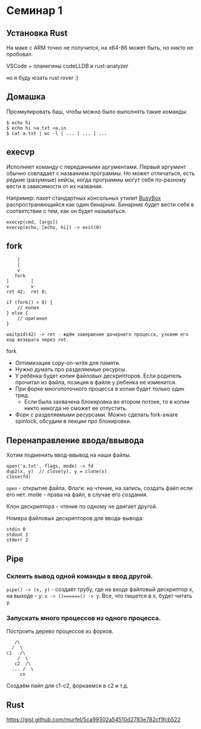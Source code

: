 # Семинар 1
## Установка Rust
На маке с ARM точно не получится, на x64-86 может быть, но никто не пробовал.

VSCode + планигины codeLLDB и rust-analyzer

но я буду юзать rust rover :)

## Домашка
Проэмулировать баш, чтобы можно было выполнять такие команды:
```
$ echo hi
$ echo hi >a.txt <a.in
$ cat a.txt | wc -l | ... | ... | ...
```

## execvp
Исполняет команду с переданными аргументами. Первый аргумент обычно совпадает с названием программы. Но может отличаться, есть редкие (разумные) кейсы, когда программы могут себя по-разному вести в зависимости от их названия.

Например: пакет стандартных консольных утилит [BusyBox](https://en.wikipedia.org/wiki/BusyBox) распространяющийся как один бинарник. Бинарник будет вести себя в соответствии с тем, как он будет называться. 

```
execvp(cmd, [args])
execvp(echo, [echo, hi]) -> exit(0)
```

## fork
```
    |
    |
    v
   fork
|        |
v        v
ret 42;  ret 0;

if (fork() > 0) {
    // копия
} else {
    // оригинал
}

waitpid(42) -> ret - ждём завершение дочернего процесса, узнаем его код возврата через ret.
```

fork
- Оптимизация copy-on-write для памяти.
- Нужно думать про разделяемые ресурсы.
- У ребёнка будет _копия_ файловых дескрипторов. Если родитель прочитал из файла, позиция в файле у ребенка не изменится.
- При форке многопоточного процесса в копии будет только один тред.
  - Если была захвачена блокировка во втором потоке, то в копии никто никогда не сможет ее отпустить.
- Форк с разделяемыми ресурсами. Можно сделать fork-aware spinlock, обсудим в лекции про блокировки.

## Перенаправление ввода/ввывода
Хотим подменить ввод-ввывод на наши файлы.

```
open('a.txt', flags, mode) -> fd
dup2(x, y)  // close(y), y = clone(x)
close(fd)
```

`open` - открытие файла. Флаги: на чтение, на запись, создать файл если его нет. mode - права на файл, в случае его создания.

Клон дескриптора - чтение по одному не двигает другой.

Номера файловых дескрипторов для ввода-вывода:
```
stdin 0
stdout 1
stderr 2
```

## Pipe
### Склеить вывод одной команды в ввод другой.

`pipe() -> (x, y)` - создаёт трубу, где на входе файловый дескриптор x, на выходе - y: `x -> ()======() -> y`. Все, что пишется в x, будет читать y.

### Запускать много процессов из одного процесса.
Построить дерево процессов из форков.
```
   /\
  /  \
c1   /\
    /  \
   c2  /\
  ... /  \
     cn
```
Создаём пайп для c1-c2, форкаемся в c2 и т.д.

## Rust
https://gist.github.com/murfel/5ca99302a54510d2783e782cf1fcb522
